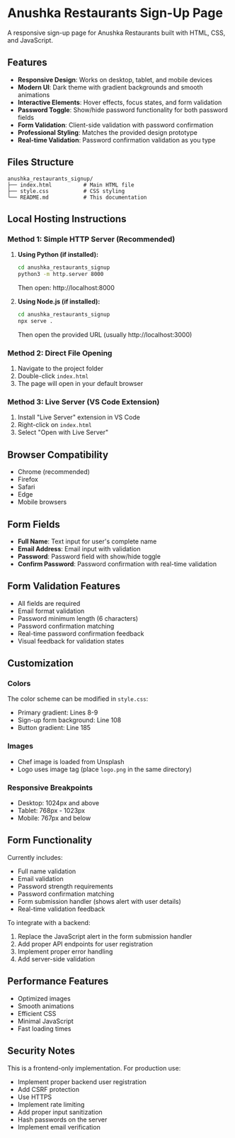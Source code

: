 # Anushka Restaurants Sign-Up Page

A responsive sign-up page for Anushka Restaurants built with HTML, CSS, and JavaScript.

## Features

- **Responsive Design**: Works on desktop, tablet, and mobile devices
- **Modern UI**: Dark theme with gradient backgrounds and smooth animations
- **Interactive Elements**: Hover effects, focus states, and form validation
- **Password Toggle**: Show/hide password functionality for both password fields
- **Form Validation**: Client-side validation with password confirmation
- **Professional Styling**: Matches the provided design prototype
- **Real-time Validation**: Password confirmation validation as you type

## Files Structure

```
anushka_restaurants_signup/
├── index.html          # Main HTML file
├── style.css           # CSS styling
└── README.md           # This documentation
```

## Local Hosting Instructions

### Method 1: Simple HTTP Server (Recommended)

1. **Using Python (if installed):**
   ```bash
   cd anushka_restaurants_signup
   python3 -m http.server 8000
   ```
   Then open: http://localhost:8000

2. **Using Node.js (if installed):**
   ```bash
   cd anushka_restaurants_signup
   npx serve .
   ```
   Then open the provided URL (usually http://localhost:3000)

### Method 2: Direct File Opening

1. Navigate to the project folder
2. Double-click `index.html`
3. The page will open in your default browser

### Method 3: Live Server (VS Code Extension)

1. Install "Live Server" extension in VS Code
2. Right-click on `index.html`
3. Select "Open with Live Server"

## Browser Compatibility

- Chrome (recommended)
- Firefox
- Safari
- Edge
- Mobile browsers

## Form Fields

- **Full Name**: Text input for user's complete name
- **Email Address**: Email input with validation
- **Password**: Password field with show/hide toggle
- **Confirm Password**: Password confirmation with real-time validation

## Form Validation Features

- All fields are required
- Email format validation
- Password minimum length (6 characters)
- Password confirmation matching
- Real-time password confirmation feedback
- Visual feedback for validation states

## Customization

### Colors
The color scheme can be modified in `style.css`:
- Primary gradient: Lines 8-9
- Sign-up form background: Line 108
- Button gradient: Line 185

### Images
- Chef image is loaded from Unsplash
- Logo uses image tag (place `logo.png` in the same directory)

### Responsive Breakpoints
- Desktop: 1024px and above
- Tablet: 768px - 1023px
- Mobile: 767px and below

## Form Functionality

Currently includes:
- Full name validation
- Email validation
- Password strength requirements
- Password confirmation matching
- Form submission handler (shows alert with user details)
- Real-time validation feedback

To integrate with a backend:
1. Replace the JavaScript alert in the form submission handler
2. Add proper API endpoints for user registration
3. Implement proper error handling
4. Add server-side validation

## Performance Features

- Optimized images
- Smooth animations
- Efficient CSS
- Minimal JavaScript
- Fast loading times

## Security Notes

This is a frontend-only implementation. For production use:
- Implement proper backend user registration
- Add CSRF protection
- Use HTTPS
- Implement rate limiting
- Add proper input sanitization
- Hash passwords on the server
- Implement email verification

